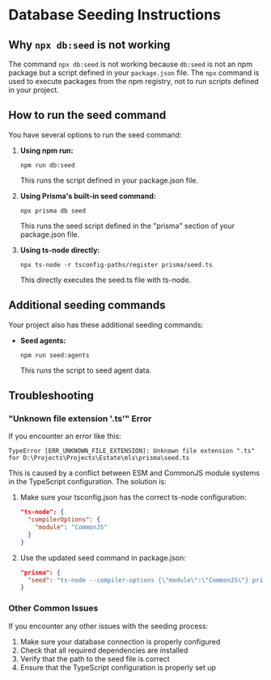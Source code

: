 # Database Seeding Instructions

## Why `npx db:seed` is not working

The command `npx db:seed` is not working because `db:seed` is not an npm package but a script defined in your `package.json` file. The `npx` command is used to execute packages from the npm registry, not to run scripts defined in your project.

## How to run the seed command

You have several options to run the seed command:

1. **Using npm run:**
   ```
   npm run db:seed
   ```
   This runs the script defined in your package.json file.

2. **Using Prisma's built-in seed command:**
   ```
   npx prisma db seed
   ```
   This runs the seed script defined in the "prisma" section of your package.json file.

3. **Using ts-node directly:**
   ```
   npx ts-node -r tsconfig-paths/register prisma/seed.ts
   ```
   This directly executes the seed.ts file with ts-node.

## Additional seeding commands

Your project also has these additional seeding commands:

- **Seed agents:**
  ```
  npm run seed:agents
  ```
  This runs the script to seed agent data.

## Troubleshooting

### "Unknown file extension '.ts'" Error

If you encounter an error like this:
```
TypeError [ERR_UNKNOWN_FILE_EXTENSION]: Unknown file extension ".ts" for D:\Projects\Projects\Estate\mls\prisma\seed.ts
```

This is caused by a conflict between ESM and CommonJS module systems in the TypeScript configuration. The solution is:

1. Make sure your tsconfig.json has the correct ts-node configuration:
   ```json
   "ts-node": {
     "compilerOptions": {
       "module": "CommonJS"
     }
   }
   ```

2. Use the updated seed command in package.json:
   ```json
   "prisma": {
     "seed": "ts-node --compiler-options {\"module\":\"CommonJS\"} prisma/seed.ts"
   }
   ```

### Other Common Issues

If you encounter any other issues with the seeding process:

1. Make sure your database connection is properly configured
2. Check that all required dependencies are installed
3. Verify that the path to the seed file is correct
4. Ensure that the TypeScript configuration is properly set up
